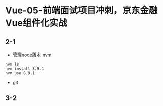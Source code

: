 # Vue-05-前端面试项目冲刺，京东金融Vue组件化实战

## 2-1

- 管理node版本 nvm

```shell
nvm ls
nvm install 8.9.1
nvm use 8.9.1
```

- git

## 3-2